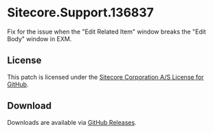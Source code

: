 # Sitecore.Support.136837
Fix for the issue when the &quot;Edit Related Item&quot; window breaks the &quot;Edit Body&quot; window in EXM.

## License  
This patch is licensed under the [Sitecore Corporation A/S License for GitHub](https://github.com/sitecoresupport/Sitecore.Support.136837/blob/master/LICENSE).  

## Download  
Downloads are available via [GitHub Releases](https://github.com/sitecoresupport/Sitecore.Support.136837/releases).  
